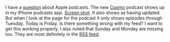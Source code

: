I have a <a href="https://github.com/scripting/Scripting-News/issues/164">question</a> about Apple podcasts. The new <a href="http://this.how/cuomo/">Cuomo</a> podcast shows up in my iPhone podcasts app. <a href="http://scripting.com/images/2020/04/10/cuomoScreen.png">Screen shot</a>. It also shows as having updated. But when I look at the page for the podcast it only shows episodes through Tuesday. Today is Friday. Is there something wrong with my feed? I want to get this working properly. I also noted that Sunday and Monday are missing too. They are most definitely in the <a href="http://xmlviewer.scripting.com/?url=http://scripting.com/cuomo/rss.xml">RSS feed</a>. 
